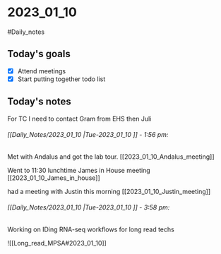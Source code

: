 # 2023_01_10 
#Daily_notes
## Today's goals
- [x] Attend meetings
- [x] Start putting together todo list

## Today's notes

For TC I need to contact Gram from EHS then Juli

###### [[Daily_Notes/2023_01_10 |Tue-2023_01_10 ]] - 1:56 pm: 
Met with Andalus and got the lab tour. [[2023_01_10_Andalus_meeting]]


Went to 11:30 lunchtime James in House meeting
[[2023_01_10_James_in_house]]

had a meeting with Justin this morning
[[2023_01_10_Justin_meeting]]

###### [[Daily_Notes/2023_01_10 |Tue-2023_01_10 ]] - 3:58 pm: 
Working on IDing RNA-seq workflows for long read techs

![[Long_read_MPSA#2023_01_10]]



